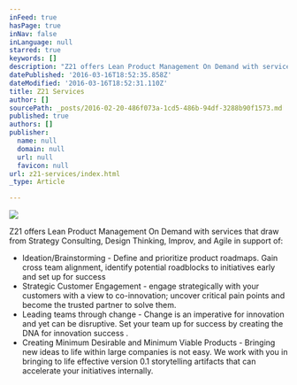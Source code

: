```yaml
---
inFeed: true
hasPage: true
inNav: false
inLanguage: null
starred: true
keywords: []
description: "Z21 offers Lean Product Management On Demand with services that draw from\_Strategy Consulting,\_Design Thinking, Improv, and Agile in support of: \_"
datePublished: '2016-03-16T18:52:35.858Z'
dateModified: '2016-03-16T18:52:31.110Z'
title: Z21 Services
author: []
sourcePath: _posts/2016-02-20-486f073a-1cd5-486b-94df-3288b90f1573.md
published: true
authors: []
publisher:
  name: null
  domain: null
  url: null
  favicon: null
url: z21-services/index.html
_type: Article

---
```

![](https://the-grid-user-content.s3-us-west-2.amazonaws.com/1afc46f3-9ce5-4848-8dd3-0856c23b0e9c.png)

Z21 offers Lean Product Management On Demand with services that draw from Strategy Consulting, Design Thinking, Improv, and Agile in support of:  

* Ideation/Brainstorming - Define and prioritize product roadmaps. Gain cross team alignment, identify potential roadblocks to initiatives early and set up for success
* Strategic Customer Engagement - engage strategically with your customers with a view to co-innovation; uncover critical pain points and become the trusted partner to solve them.  
* Leading teams through change - Change is an imperative for innovation and yet can be disruptive.  Set your team up for success by creating the DNA for innovation success .  
* Creating Minimum Desirable and Minimum Viable Products - Bringing new ideas to life within large companies is not easy.  We work with you in bringing to life effective version 0.1 storytelling artifacts that can accelerate your initiatives internally.